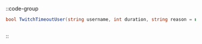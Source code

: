 ::code-group
  ```csharp [Method]
  bool TwitchTimeoutUser(string username, int duration, string reason = null, bool bot = false);  
  ```
  ```csharp [Example]

  ```
::